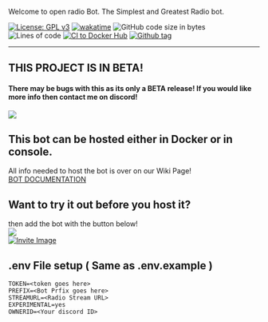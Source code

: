 Welcome to open radio Bot. The Simplest and Greatest Radio bot.

[![License: GPL v3](https://img.shields.io/badge/License-GPLv3-blue.svg)](https://www.gnu.org/licenses/gpl-3.0) [![wakatime](https://wakatime.com/badge/github/OnlyTunes/Radio-bot.svg)](https://wakatime.com/badge/github/OnlyTunes/Radio-bot) ![GitHub code size in bytes](https://img.shields.io/github/languages/code-size/OnlyTunes/Radio-Bot) ![Lines of code](https://img.shields.io/tokei/lines/github/OnlyTunes/Radio-Bot) [![CI to Docker Hub](https://github.com/OnlyTunes/Radio-Bot/actions/workflows/build.yml/badge.svg)](https://github.com/OnlyTunes/Radio-Bot/actions/workflows/build.yml) [![Github tag](https://badgen.net/github/tag/OnlyTunes/Radio-Bot)](https://github.com/OnlyTunes/Radio-Bot/tags/)

-------

## THIS PROJECT IS IN BETA! 
#### There may be bugs with this as its only a BETA release! If you would like more info then contact me on discord!
![](https://gh-shield.onlytunes.uk/api/shield/402908830532501526?theme=discord)

## This bot can be hosted either in Docker or in console. 
All info needed to host the bot is over on our Wiki Page!
\
[BOT DOCUMENTATION](https://wiki.onlytunes.uk/en/Radio-Bot/home)

## Want to try it out before you host it?
then add the bot with the button below!
\
[![](https://gh-shield.onlytunes.uk/api/shield/bot/831202518654386247?style=flat-square)](https://discord.com/api/oauth2/authorize?client_id=831202518654386247&permissions=7408896&scope=bot)
\
 [![Invite Image](https://img.shields.io/badge/Invite-Invite%20the%20bot-blue)](https://discord.com/api/oauth2/authorize?client_id=831202518654386247&permissions=7408896&scope=bot)

## .env File setup ( Same as .env.example )
```
TOKEN=<token goes here>
PREFIX=<Bot Prfix goes here>
STREAMURL=<Radio Stream URL>
EXPERIMENTAL=yes
OWNERID=<Your discord ID>
```